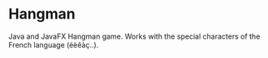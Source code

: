 # Hangman
Java and JavaFX Hangman game. Works with the special characters of the French language (éèêàç..).
